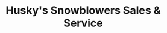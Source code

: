 ---
title: "Husky's Snowblowers Sales & Service"
url: /denver/huskys-snowblowers-sales-and-service/
shop: doityourself
---